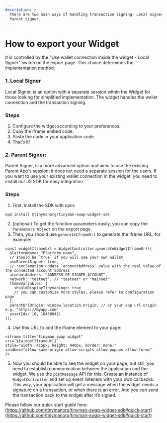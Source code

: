 ```yaml
---
description: >-
  There are two main ways of handling transaction signing: Local Signer and
  Parent Signer.
---
```


# How to export your Widget

It is controlled by the "Use wallet connection inside the widget - Local Signer" switch on the export page. This choice determines the implementation method;

### 1. Local Signer

Local Signer, is an option with a separate session within the Widget for those looking for simplified implementation. The widget handles the wallet connection and the transaction signing.

### Steps

1. Configure the widget according to your preferences.
2. Copy the iframe embed code.
3. Paste the code in your application code.
4. That’s it!



### 2. Parent Signer:&#x20;

Parent Signer, is a more advanced option and aims to use the existing Parent App's session; it does not need a separate session for the users. If you want to use your existing wallet connection in the widget, you need to install our JS SDK for easy integration.

### Steps

1. First, install the SDK with npm:&#x20;

```
npm install @tinymanorg/tinyman-swap-widget-sdk
```

2. (optional) To get the function parameters easily, you can copy the `Parameters Object` on the export page.&#x20;
3. Then, you should use `generateIframeUrl` to generate the iframe URL, for example:

```
const widgetIframeUrl = WidgetController.generateWidgetIframeUrl({
  platformName: "Platform name",
  // should be `true` if you will use your own wallet
  useParentSigner: true,
  // :exclamation:update `accountAddress` value with the real value of the connected account address
  accountAddress: "ADDRESS_OF_SIGNER_ACCOUNT",
  network: "testnet", // "testnet" or "mainnet"
  themeVariables: {
    shouldDisplayTinymanLogo: true
    // you can customize more styles, please refer to configuration page
  },
  parentUrlOrigin: window.location.origin, // or your app url origin e.g. "https://myapp.com"
  assetIds: [0, 10458941]
});
```

4. Use this URL to add the iframe element to your page:

```
<iframe title="tinyman swap widget"
src=`${widgetIframeUrl}`
style="width: 415px; height: 440px; border: none;"
sandbox="allow-same-origin allow-scripts allow-popups allow-forms"
/>
```

5. Now you should be able to see the widget on your page, but still, you need to establish communication between the application and the widget. We use the `postMessage` API for this. Create an instance of `WidgetController` and set up event listeners with your own callbacks. This way, your application will get a message when the widget needs a signature on a transaction, or when there is an error. And you can send the transaction back to the widget after it’s signed.&#x20;

Please follow our quick start guide here: [https://github.com/tinymanorg/tinyman-swap-widget-sdk#quick-start](https://github.com/tinymanorg/tinyman-swap-widget-sdk#quick-start)
